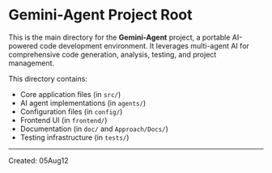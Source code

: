 ﻿# Gemini-Agent Project Root

This is the main directory for the **Gemini-Agent** project, a portable AI-powered code development environment. It leverages multi-agent AI for comprehensive code generation, analysis, testing, and project management.

This directory contains:
* Core application files (in `src/`)
* AI agent implementations (in `agents/`)
* Configuration files (in `config/`)
* Frontend UI (in `frontend/`)
* Documentation (in `doc/` and `Approach/Docs/`)
* Testing infrastructure (in `tests/`)

---
Created: 05Aug12
